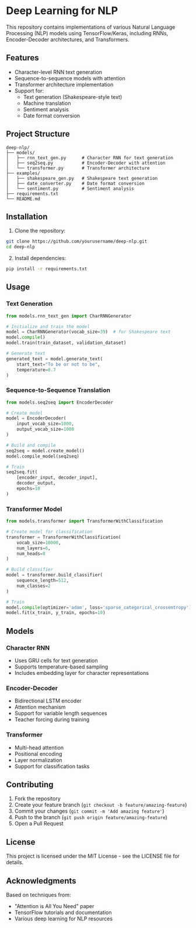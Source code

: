 # Deep Learning for NLP

This repository contains implementations of various Natural Language Processing (NLP) models using TensorFlow/Keras, including RNNs, Encoder-Decoder architectures, and Transformers.

## Features

- Character-level RNN text generation
- Sequence-to-sequence models with attention
- Transformer architecture implementation
- Support for:
  - Text generation (Shakespeare-style text)
  - Machine translation
  - Sentiment analysis
  - Date format conversion

## Project Structure

```
deep-nlp/
├── models/
│   ├── rnn_text_gen.py      # Character RNN for text generation
│   ├── seq2seq.py           # Encoder-Decoder with attention
│   └── transformer.py       # Transformer architecture
├── examples/
│   ├── shakespeare_gen.py   # Shakespeare text generation
│   ├── date_converter.py    # Date format conversion
│   └── sentiment.py         # Sentiment analysis
├── requirements.txt
└── README.md
```

## Installation

1. Clone the repository:
```bash
git clone https://github.com/yourusername/deep-nlp.git
cd deep-nlp
```

2. Install dependencies:
```bash
pip install -r requirements.txt
```

## Usage

### Text Generation

```python
from models.rnn_text_gen import CharRNNGenerator

# Initialize and train the model
model = CharRNNGenerator(vocab_size=39)  # for Shakespeare text
model.compile()
model.train(train_dataset, validation_dataset)

# Generate text
generated_text = model.generate_text(
    start_text="To be or not to be",
    temperature=0.7
)
```

### Sequence-to-Sequence Translation

```python
from models.seq2seq import EncoderDecoder

# Create model
model = EncoderDecoder(
    input_vocab_size=1000,
    output_vocab_size=1000
)

# Build and compile
seq2seq = model.create_model()
model.compile_model(seq2seq)

# Train
seq2seq.fit(
    [encoder_input, decoder_input],
    decoder_output,
    epochs=10
)
```

### Transformer Model

```python
from models.transformer import TransformerWithClassification

# Create model for classification
transformer = TransformerWithClassification(
    vocab_size=10000,
    num_layers=6,
    num_heads=8
)

# Build classifier
model = transformer.build_classifier(
    sequence_length=512,
    num_classes=2
)

# Train
model.compile(optimizer='adam', loss='sparse_categorical_crossentropy')
model.fit(x_train, y_train, epochs=10)
```

## Models

### Character RNN
- Uses GRU cells for text generation
- Supports temperature-based sampling
- Includes embedding layer for character representations

### Encoder-Decoder
- Bidirectional LSTM encoder
- Attention mechanism
- Support for variable length sequences
- Teacher forcing during training

### Transformer
- Multi-head attention
- Positional encoding
- Layer normalization
- Support for classification tasks

## Contributing

1. Fork the repository
2. Create your feature branch (`git checkout -b feature/amazing-feature`)
3. Commit your changes (`git commit -m 'Add amazing feature'`)
4. Push to the branch (`git push origin feature/amazing-feature`)
5. Open a Pull Request

## License

This project is licensed under the MIT License - see the LICENSE file for details.

## Acknowledgments

Based on techniques from:
- "Attention is All You Need" paper
- TensorFlow tutorials and documentation
- Various deep learning for NLP resources
